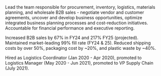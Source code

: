 Lead the team responsible for procurement, inventory, logistics, materials planning, and wholesale B2B sales - negotiate vendor and customer agreements, uncover and develop business opportunities, optimize integrated business planning processes and cost-reduction initiatives. Accountable for financial performance and executive reporting.
  
Increased B2B sales by 67% in FY24 and 217% FY25 (projected). Maintained market-leading 99% fill rate (FY24 & 25). Reduced shipping costs by over 50%, packaging cost by ~20%, and plastic waste by ~40%. 

Hired as Logistics Coordinator (Jan 2020 - Apr 2020), promoted to Logistics Manager (May 2020 - Jun 2021), promoted to VP Supply Chain (July 2021).
